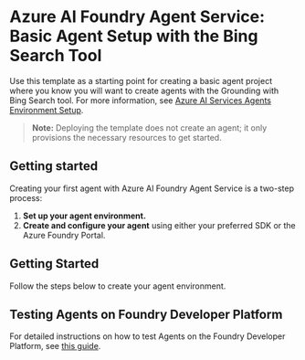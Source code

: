# Azure AI Foundry Agent Service: Basic Agent Setup with the Bing Search Tool

Use this template as a starting point for creating a basic agent project where you know you will want to create agents with the Grounding with Bing Search tool. For more information, see [Azure AI Services Agents Environment Setup](https://learn.microsoft.com/en-us/azure/ai-services/agents/environment-setup).

> **Note:** Deploying the template does not create an agent; it only provisions the necessary resources to get started.


## Getting started

Creating your first agent with Azure AI Foundry Agent Service is a two-step process:

1. **Set up your agent environment.**
2. **Create and configure your agent** using either your preferred SDK or the Azure Foundry Portal.

## Getting Started

Follow the steps below to create your agent environment.

## Testing Agents on Foundry Developer Platform

For detailed instructions on how to test Agents on the Foundry Developer Platform, see [this guide](https://microsoft-my.sharepoint.com/:w:/p/fosteramanda/ES-0A2WpCgVLrK3SH_7gT9YBBb8SZk639kKmU1AIpoeDJg?e=TE3JcO).
